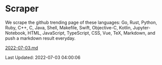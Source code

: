 # Scraper

We scrape the github trending page of these languages: Go, Rust, Python, Ruby, C++, C, Java, Shell, Makefile, Swift, Objective-C, Kotlin, Jupyter-Notebook, HTML, JavaScript, TypeScript, CSS, Vue, TeX, Markdown, and push a markdown result everyday.

[2022-07-03.md](https://github.com/yangwenmai/github-trending-backup/blob/master/2022-07-03.md)

Last Updated: 2022-07-03 04:00:06